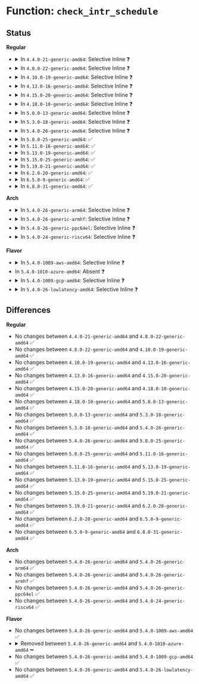 # Function: <code>check_intr_schedule</code>

## Status
<b>Regular</b>
<ul>
<li>
<details>
<summary>In <code>4.4.0-21-generic-amd64</code>: Selective Inline ❓</summary>

```c
int check_intr_schedule(struct ehci_hcd * ehci, unsigned int frame, unsigned int uframe, struct ehci_qh * qh, unsigned int * c_maskp, struct ehci_tt * tt)
```

```json
{
  "name": "check_intr_schedule",
  "collision_type": "Unique Static",
  "inline_type": "Selective",
  "funcs": [
    {
      "addr": 18446744071585353024,
      "name": "check_intr_schedule",
      "external": false,
      "loc": "drivers/usb/host/ehci-sched.c:792",
      "file": "drivers/usb/host/ehci-hcd.c",
      "inline": "not declared, inlined",
      "caller_inline": [],
      "caller_func": [
        "drivers/usb/host/ehci-hcd.c:qh_schedule",
        "drivers/usb/host/ehci-hcd.c:qh_schedule"
      ]
    }
  ],
  "symbols": [
    {
      "addr": 18446744071585353024,
      "name": "check_intr_schedule",
      "section": ".text",
      "bind": "STB_LOCAL",
      "size": 384
    }
  ]
}
```
</details>
</li>
<li>
<details>
<summary>In <code>4.8.0-22-generic-amd64</code>: Selective Inline ❓</summary>

```c
int check_intr_schedule(struct ehci_hcd * ehci, unsigned int frame, unsigned int uframe, struct ehci_qh * qh, unsigned int * c_maskp, struct ehci_tt * tt)
```

```json
{
  "name": "check_intr_schedule",
  "collision_type": "Unique Static",
  "inline_type": "Selective",
  "funcs": [
    {
      "addr": 18446744071585747392,
      "name": "check_intr_schedule",
      "external": false,
      "loc": "drivers/usb/host/ehci-sched.c:793",
      "file": "drivers/usb/host/ehci-hcd.c",
      "inline": "not declared, inlined",
      "caller_inline": [],
      "caller_func": [
        "drivers/usb/host/ehci-hcd.c:qh_schedule",
        "drivers/usb/host/ehci-hcd.c:qh_schedule"
      ]
    }
  ],
  "symbols": [
    {
      "addr": 18446744071585747392,
      "name": "check_intr_schedule",
      "section": ".text",
      "bind": "STB_LOCAL",
      "size": 384
    }
  ]
}
```
</details>
</li>
<li>
<details>
<summary>In <code>4.10.0-19-generic-amd64</code>: Selective Inline ❓</summary>

```c
int check_intr_schedule(struct ehci_hcd * ehci, unsigned int frame, unsigned int uframe, struct ehci_qh * qh, unsigned int * c_maskp, struct ehci_tt * tt)
```

```json
{
  "name": "check_intr_schedule",
  "collision_type": "Unique Static",
  "inline_type": "Selective",
  "funcs": [
    {
      "addr": 18446744071585937232,
      "name": "check_intr_schedule",
      "external": false,
      "loc": "drivers/usb/host/ehci-sched.c:793",
      "file": "drivers/usb/host/ehci-hcd.c",
      "inline": "not declared, inlined",
      "caller_inline": [],
      "caller_func": [
        "drivers/usb/host/ehci-hcd.c:qh_schedule",
        "drivers/usb/host/ehci-hcd.c:qh_schedule"
      ]
    }
  ],
  "symbols": [
    {
      "addr": 18446744071585937232,
      "name": "check_intr_schedule",
      "section": ".text",
      "bind": "STB_LOCAL",
      "size": 384
    }
  ]
}
```
</details>
</li>
<li>
<details>
<summary>In <code>4.13.0-16-generic-amd64</code>: Selective Inline ❓</summary>

```c
int check_intr_schedule(struct ehci_hcd * ehci, unsigned int frame, unsigned int uframe, struct ehci_qh * qh, unsigned int * c_maskp, struct ehci_tt * tt)
```

```json
{
  "name": "check_intr_schedule",
  "collision_type": "Unique Static",
  "inline_type": "Selective",
  "funcs": [
    {
      "addr": 18446744071586019840,
      "name": "check_intr_schedule",
      "external": false,
      "loc": "drivers/usb/host/ehci-sched.c:793",
      "file": "drivers/usb/host/ehci-hcd.c",
      "inline": "not declared, inlined",
      "caller_inline": [],
      "caller_func": [
        "drivers/usb/host/ehci-hcd.c:qh_schedule",
        "drivers/usb/host/ehci-hcd.c:qh_schedule"
      ]
    }
  ],
  "symbols": [
    {
      "addr": 18446744071586019840,
      "name": "check_intr_schedule",
      "section": ".text",
      "bind": "STB_LOCAL",
      "size": 388
    }
  ]
}
```
</details>
</li>
<li>
<details>
<summary>In <code>4.15.0-20-generic-amd64</code>: Selective Inline ❓</summary>

```c
int check_intr_schedule(struct ehci_hcd * ehci, unsigned int frame, unsigned int uframe, struct ehci_qh * qh, unsigned int * c_maskp, struct ehci_tt * tt)
```

```json
{
  "name": "check_intr_schedule",
  "collision_type": "Unique Static",
  "inline_type": "Selective",
  "funcs": [
    {
      "addr": 18446744071586464048,
      "name": "check_intr_schedule",
      "external": false,
      "loc": "drivers/usb/host/ehci-sched.c:780",
      "file": "drivers/usb/host/ehci-hcd.c",
      "inline": "not declared, inlined",
      "caller_inline": [],
      "caller_func": [
        "drivers/usb/host/ehci-hcd.c:qh_schedule",
        "drivers/usb/host/ehci-hcd.c:qh_schedule"
      ]
    }
  ],
  "symbols": [
    {
      "addr": 18446744071586464048,
      "name": "check_intr_schedule",
      "section": ".text",
      "bind": "STB_LOCAL",
      "size": 388
    }
  ]
}
```
</details>
</li>
<li>
<details>
<summary>In <code>4.18.0-10-generic-amd64</code>: Selective Inline ❓</summary>

```c
int check_intr_schedule(struct ehci_hcd * ehci, unsigned int frame, unsigned int uframe, struct ehci_qh * qh, unsigned int * c_maskp, struct ehci_tt * tt)
```

```json
{
  "name": "check_intr_schedule",
  "collision_type": "Unique Static",
  "inline_type": "Selective",
  "funcs": [
    {
      "addr": 18446744071586727584,
      "name": "check_intr_schedule",
      "external": false,
      "loc": "drivers/usb/host/ehci-sched.c:781",
      "file": "drivers/usb/host/ehci-hcd.c",
      "inline": "not declared, inlined",
      "caller_inline": [],
      "caller_func": [
        "drivers/usb/host/ehci-hcd.c:qh_schedule",
        "drivers/usb/host/ehci-hcd.c:qh_schedule"
      ]
    }
  ],
  "symbols": [
    {
      "addr": 18446744071586727584,
      "name": "check_intr_schedule",
      "section": ".text",
      "bind": "STB_LOCAL",
      "size": 396
    }
  ]
}
```
</details>
</li>
<li>
<details>
<summary>In <code>5.0.0-13-generic-amd64</code>: Selective Inline ❓</summary>

```c
int check_intr_schedule(struct ehci_hcd * ehci, unsigned int frame, unsigned int uframe, struct ehci_qh * qh, unsigned int * c_maskp, struct ehci_tt * tt)
```

```json
{
  "name": "check_intr_schedule",
  "collision_type": "Unique Static",
  "inline_type": "Selective",
  "funcs": [
    {
      "addr": 18446744071586888272,
      "name": "check_intr_schedule",
      "external": false,
      "loc": "drivers/usb/host/ehci-sched.c:781",
      "file": "drivers/usb/host/ehci-hcd.c",
      "inline": "not declared, inlined",
      "caller_inline": [],
      "caller_func": [
        "drivers/usb/host/ehci-hcd.c:qh_schedule",
        "drivers/usb/host/ehci-hcd.c:qh_schedule"
      ]
    }
  ],
  "symbols": [
    {
      "addr": 18446744071586888272,
      "name": "check_intr_schedule",
      "section": ".text",
      "bind": "STB_LOCAL",
      "size": 396
    }
  ]
}
```
</details>
</li>
<li>
<details>
<summary>In <code>5.3.0-18-generic-amd64</code>: Selective Inline ❓</summary>

```c
int check_intr_schedule(struct ehci_hcd * ehci, unsigned int frame, unsigned int uframe, struct ehci_qh * qh, unsigned int * c_maskp, struct ehci_tt * tt)
```

```json
{
  "name": "check_intr_schedule",
  "collision_type": "Unique Static",
  "inline_type": "Selective",
  "funcs": [
    {
      "addr": 18446744071587146816,
      "name": "check_intr_schedule",
      "external": false,
      "loc": "drivers/usb/host/ehci-sched.c:781",
      "file": "drivers/usb/host/ehci-hcd.c",
      "inline": "not declared, inlined",
      "caller_inline": [],
      "caller_func": [
        "drivers/usb/host/ehci-hcd.c:qh_schedule",
        "drivers/usb/host/ehci-hcd.c:qh_schedule"
      ]
    }
  ],
  "symbols": [
    {
      "addr": 18446744071587146816,
      "name": "check_intr_schedule",
      "section": ".text",
      "bind": "STB_LOCAL",
      "size": 407
    }
  ]
}
```
</details>
</li>
<li>
<details>
<summary>In <code>5.4.0-26-generic-amd64</code>: Selective Inline ❓</summary>

```c
int check_intr_schedule(struct ehci_hcd * ehci, unsigned int frame, unsigned int uframe, struct ehci_qh * qh, unsigned int * c_maskp, struct ehci_tt * tt)
```

```json
{
  "name": "check_intr_schedule",
  "collision_type": "Unique Static",
  "inline_type": "Selective",
  "funcs": [
    {
      "addr": 18446744071587347216,
      "name": "check_intr_schedule",
      "external": false,
      "loc": "drivers/usb/host/ehci-sched.c:781",
      "file": "drivers/usb/host/ehci-hcd.c",
      "inline": "not declared, inlined",
      "caller_inline": [],
      "caller_func": [
        "drivers/usb/host/ehci-hcd.c:qh_schedule",
        "drivers/usb/host/ehci-hcd.c:qh_schedule"
      ]
    }
  ],
  "symbols": [
    {
      "addr": 18446744071587347216,
      "name": "check_intr_schedule",
      "section": ".text",
      "bind": "STB_LOCAL",
      "size": 407
    }
  ]
}
```
</details>
</li>
<li>
<details>
<summary>In <code>5.8.0-25-generic-amd64</code>: ✅</summary>

```c
int check_intr_schedule(struct ehci_hcd * ehci, unsigned int frame, unsigned int uframe, struct ehci_qh * qh, unsigned int * c_maskp, struct ehci_tt * tt)
```

```json
{
  "name": "check_intr_schedule",
  "collision_type": "Unique Static",
  "inline_type": "No",
  "funcs": [
    {
      "addr": 18446744071588200560,
      "name": "check_intr_schedule",
      "external": false,
      "loc": "drivers/usb/host/ehci-sched.c:781",
      "file": "drivers/usb/host/ehci-hcd.c",
      "inline": "seen, unknown",
      "caller_inline": [],
      "caller_func": [
        "drivers/usb/host/ehci-hcd.c:qh_schedule",
        "drivers/usb/host/ehci-hcd.c:qh_schedule"
      ]
    }
  ],
  "symbols": [
    {
      "addr": 18446744071588200560,
      "name": "check_intr_schedule",
      "section": ".text",
      "bind": "STB_LOCAL",
      "size": 403
    }
  ]
}
```
</details>
</li>
<li>
<details>
<summary>In <code>5.11.0-16-generic-amd64</code>: ✅</summary>

```c
int check_intr_schedule(struct ehci_hcd * ehci, unsigned int frame, unsigned int uframe, struct ehci_qh * qh, unsigned int * c_maskp, struct ehci_tt * tt)
```

```json
{
  "name": "check_intr_schedule",
  "collision_type": "Unique Static",
  "inline_type": "No",
  "funcs": [
    {
      "addr": 18446744071588237120,
      "name": "check_intr_schedule",
      "external": false,
      "loc": "drivers/usb/host/ehci-sched.c:767",
      "file": "drivers/usb/host/ehci-hcd.c",
      "inline": "seen, unknown",
      "caller_inline": [],
      "caller_func": [
        "drivers/usb/host/ehci-hcd.c:qh_schedule",
        "drivers/usb/host/ehci-hcd.c:qh_schedule"
      ]
    }
  ],
  "symbols": [
    {
      "addr": 18446744071588237120,
      "name": "check_intr_schedule",
      "section": ".text",
      "bind": "STB_LOCAL",
      "size": 403
    }
  ]
}
```
</details>
</li>
<li>
<details>
<summary>In <code>5.13.0-19-generic-amd64</code>: ✅</summary>

```c
int check_intr_schedule(struct ehci_hcd * ehci, unsigned int frame, unsigned int uframe, struct ehci_qh * qh, unsigned int * c_maskp, struct ehci_tt * tt)
```

```json
{
  "name": "check_intr_schedule",
  "collision_type": "Unique Static",
  "inline_type": "No",
  "funcs": [
    {
      "addr": 18446744071588120016,
      "name": "check_intr_schedule",
      "external": false,
      "loc": "drivers/usb/host/ehci-sched.c:767",
      "file": "drivers/usb/host/ehci-hcd.c",
      "inline": "seen, unknown",
      "caller_inline": [],
      "caller_func": [
        "drivers/usb/host/ehci-hcd.c:qh_schedule",
        "drivers/usb/host/ehci-hcd.c:qh_schedule"
      ]
    }
  ],
  "symbols": [
    {
      "addr": 18446744071588120016,
      "name": "check_intr_schedule",
      "section": ".text",
      "bind": "STB_LOCAL",
      "size": 415
    }
  ]
}
```
</details>
</li>
<li>
<details>
<summary>In <code>5.15.0-25-generic-amd64</code>: ✅</summary>

```c
int check_intr_schedule(struct ehci_hcd * ehci, unsigned int frame, unsigned int uframe, struct ehci_qh * qh, unsigned int * c_maskp, struct ehci_tt * tt)
```

```json
{
  "name": "check_intr_schedule",
  "collision_type": "Unique Static",
  "inline_type": "No",
  "funcs": [
    {
      "addr": 18446744071588755344,
      "name": "check_intr_schedule",
      "external": false,
      "loc": "drivers/usb/host/ehci-sched.c:767",
      "file": "drivers/usb/host/ehci-hcd.c",
      "inline": "seen, unknown",
      "caller_inline": [],
      "caller_func": [
        "drivers/usb/host/ehci-hcd.c:qh_schedule",
        "drivers/usb/host/ehci-hcd.c:qh_schedule"
      ]
    }
  ],
  "symbols": [
    {
      "addr": 18446744071588755344,
      "name": "check_intr_schedule",
      "section": ".text",
      "bind": "STB_LOCAL",
      "size": 604
    }
  ]
}
```
</details>
</li>
<li>
<details>
<summary>In <code>5.19.0-21-generic-amd64</code>: ✅</summary>

```c
int check_intr_schedule(struct ehci_hcd * ehci, unsigned int frame, unsigned int uframe, struct ehci_qh * qh, unsigned int * c_maskp, struct ehci_tt * tt)
```

```json
{
  "name": "check_intr_schedule",
  "collision_type": "Unique Static",
  "inline_type": "No",
  "funcs": [
    {
      "addr": 18446744071590178832,
      "name": "check_intr_schedule",
      "external": false,
      "loc": "drivers/usb/host/ehci-sched.c:767",
      "file": "drivers/usb/host/ehci-hcd.c",
      "inline": "seen, unknown",
      "caller_inline": [],
      "caller_func": [
        "drivers/usb/host/ehci-hcd.c:qh_schedule",
        "drivers/usb/host/ehci-hcd.c:qh_schedule"
      ]
    }
  ],
  "symbols": [
    {
      "addr": 18446744071590178832,
      "name": "check_intr_schedule",
      "section": ".text",
      "bind": "STB_LOCAL",
      "size": 626
    }
  ]
}
```
</details>
</li>
<li>
<details>
<summary>In <code>6.2.0-20-generic-amd64</code>: ✅</summary>

```c
int check_intr_schedule(struct ehci_hcd * ehci, unsigned int frame, unsigned int uframe, struct ehci_qh * qh, unsigned int * c_maskp, struct ehci_tt * tt)
```

```json
{
  "name": "check_intr_schedule",
  "collision_type": "Unique Static",
  "inline_type": "No",
  "funcs": [
    {
      "addr": 18446744071591794928,
      "name": "check_intr_schedule",
      "external": false,
      "loc": "drivers/usb/host/ehci-sched.c:767",
      "file": "drivers/usb/host/ehci-hcd.c",
      "inline": "seen, unknown",
      "caller_inline": [],
      "caller_func": [
        "drivers/usb/host/ehci-hcd.c:qh_schedule",
        "drivers/usb/host/ehci-hcd.c:qh_schedule"
      ]
    }
  ],
  "symbols": [
    {
      "addr": 18446744071591794928,
      "name": "check_intr_schedule",
      "section": ".text",
      "bind": "STB_LOCAL",
      "size": 626
    }
  ]
}
```
</details>
</li>
<li>
<details>
<summary>In <code>6.5.0-9-generic-amd64</code>: ✅</summary>

```c
int check_intr_schedule(struct ehci_hcd * ehci, unsigned int frame, unsigned int uframe, struct ehci_qh * qh, unsigned int * c_maskp, struct ehci_tt * tt)
```

```json
{
  "name": "check_intr_schedule",
  "collision_type": "Unique Static",
  "inline_type": "No",
  "funcs": [
    {
      "addr": 18446744071592216768,
      "name": "check_intr_schedule",
      "external": false,
      "loc": "drivers/usb/host/ehci-sched.c:767",
      "file": "drivers/usb/host/ehci-hcd.c",
      "inline": "seen, unknown",
      "caller_inline": [],
      "caller_func": [
        "drivers/usb/host/ehci-hcd.c:qh_schedule",
        "drivers/usb/host/ehci-hcd.c:qh_schedule"
      ]
    }
  ],
  "symbols": [
    {
      "addr": 18446744071592216768,
      "name": "check_intr_schedule",
      "section": ".text",
      "bind": "STB_LOCAL",
      "size": 626
    }
  ]
}
```
</details>
</li>
<li>
<details>
<summary>In <code>6.8.0-31-generic-amd64</code>: ✅</summary>

```c
int check_intr_schedule(struct ehci_hcd * ehci, unsigned int frame, unsigned int uframe, struct ehci_qh * qh, unsigned int * c_maskp, struct ehci_tt * tt)
```

```json
{
  "name": "check_intr_schedule",
  "collision_type": "Unique Static",
  "inline_type": "No",
  "funcs": [
    {
      "addr": 18446744071592957568,
      "name": "check_intr_schedule",
      "external": false,
      "loc": "drivers/usb/host/ehci-sched.c:768",
      "file": "drivers/usb/host/ehci-hcd.c",
      "inline": "seen, unknown",
      "caller_inline": [],
      "caller_func": [
        "drivers/usb/host/ehci-hcd.c:qh_schedule",
        "drivers/usb/host/ehci-hcd.c:qh_schedule"
      ]
    }
  ],
  "symbols": [
    {
      "addr": 18446744071592957568,
      "name": "check_intr_schedule",
      "section": ".text",
      "bind": "STB_LOCAL",
      "size": 626
    }
  ]
}
```
</details>
</li>
</ul>
<b>Arch</b>
<ul>
<li>
<details>
<summary>In <code>5.4.0-26-generic-arm64</code>: Selective Inline ❓</summary>

```c
int check_intr_schedule(struct ehci_hcd * ehci, unsigned int frame, unsigned int uframe, struct ehci_qh * qh, unsigned int * c_maskp, struct ehci_tt * tt)
```

```json
{
  "name": "check_intr_schedule",
  "collision_type": "Unique Static",
  "inline_type": "Selective",
  "funcs": [
    {
      "addr": 18446603336500460768,
      "name": "check_intr_schedule",
      "external": false,
      "loc": "drivers/usb/host/ehci-sched.c:781",
      "file": "drivers/usb/host/ehci-hcd.c",
      "inline": "not declared, inlined",
      "caller_inline": [],
      "caller_func": [
        "drivers/usb/host/ehci-hcd.c:qh_schedule",
        "drivers/usb/host/ehci-hcd.c:qh_schedule"
      ]
    }
  ],
  "symbols": [
    {
      "addr": 18446603336500460768,
      "name": "check_intr_schedule",
      "section": ".text",
      "bind": "STB_LOCAL",
      "size": 484
    }
  ]
}
```
</details>
</li>
<li>
<details>
<summary>In <code>5.4.0-26-generic-armhf</code>: Selective Inline ❓</summary>

```c
int check_intr_schedule(struct ehci_hcd * ehci, unsigned int frame, unsigned int uframe, struct ehci_qh * qh, unsigned int * c_maskp, struct ehci_tt * tt)
```

```json
{
  "name": "check_intr_schedule",
  "collision_type": "Unique Static",
  "inline_type": "Selective",
  "funcs": [
    {
      "addr": 3232923996,
      "name": "check_intr_schedule",
      "external": false,
      "loc": "drivers/usb/host/ehci-sched.c:781",
      "file": "drivers/usb/host/ehci-hcd.c",
      "inline": "not declared, inlined",
      "caller_inline": [],
      "caller_func": [
        "drivers/usb/host/ehci-hcd.c:qh_schedule",
        "drivers/usb/host/ehci-hcd.c:qh_schedule"
      ]
    }
  ],
  "symbols": [
    {
      "addr": 3232923996,
      "name": "check_intr_schedule",
      "section": ".text",
      "bind": "STB_LOCAL",
      "size": 412
    }
  ]
}
```
</details>
</li>
<li>
<details>
<summary>In <code>5.4.0-26-generic-ppc64el</code>: Selective Inline ❓</summary>

```c
int check_intr_schedule(struct ehci_hcd * ehci, unsigned int frame, unsigned int uframe, struct ehci_qh * qh, unsigned int * c_maskp, struct ehci_tt * tt)
```

```json
{
  "name": "check_intr_schedule",
  "collision_type": "Unique Static",
  "inline_type": "Selective",
  "funcs": [
    {
      "addr": 13835058055293820560,
      "name": "check_intr_schedule",
      "external": false,
      "loc": "drivers/usb/host/ehci-sched.c:781",
      "file": "drivers/usb/host/ehci-hcd.c",
      "inline": "not declared, inlined",
      "caller_inline": [],
      "caller_func": [
        "drivers/usb/host/ehci-hcd.c:qh_schedule",
        "drivers/usb/host/ehci-hcd.c:qh_schedule"
      ]
    }
  ],
  "symbols": [
    {
      "addr": 13835058055293820560,
      "name": "check_intr_schedule",
      "section": ".text",
      "bind": "STB_LOCAL",
      "size": 700
    }
  ]
}
```
</details>
</li>
<li>
<details>
<summary>In <code>5.4.0-24-generic-riscv64</code>: Selective Inline ❓</summary>

```c
int check_intr_schedule(struct ehci_hcd * ehci, unsigned int frame, unsigned int uframe, struct ehci_qh * qh, unsigned int * c_maskp, struct ehci_tt * tt)
```

```json
{
  "name": "check_intr_schedule",
  "collision_type": "Unique Static",
  "inline_type": "Selective",
  "funcs": [
    {
      "addr": 18446743936277353514,
      "name": "check_intr_schedule",
      "external": false,
      "loc": "drivers/usb/host/ehci-sched.c:781",
      "file": "drivers/usb/host/ehci-hcd.c",
      "inline": "not declared, inlined",
      "caller_inline": [],
      "caller_func": [
        "drivers/usb/host/ehci-hcd.c:qh_schedule",
        "drivers/usb/host/ehci-hcd.c:qh_schedule"
      ]
    }
  ],
  "symbols": [
    {
      "addr": 18446743936277353514,
      "name": "check_intr_schedule",
      "section": ".text",
      "bind": "STB_LOCAL",
      "size": 364
    }
  ]
}
```
</details>
</li>
</ul>
<b>Flavor</b>
<ul>
<li>
<details>
<summary>In <code>5.4.0-1009-aws-amd64</code>: Selective Inline ❓</summary>

```c
int check_intr_schedule(struct ehci_hcd * ehci, unsigned int frame, unsigned int uframe, struct ehci_qh * qh, unsigned int * c_maskp, struct ehci_tt * tt)
```

```json
{
  "name": "check_intr_schedule",
  "collision_type": "Unique Static",
  "inline_type": "Selective",
  "funcs": [
    {
      "addr": 18446744071587053296,
      "name": "check_intr_schedule",
      "external": false,
      "loc": "drivers/usb/host/ehci-sched.c:781",
      "file": "drivers/usb/host/ehci-hcd.c",
      "inline": "not declared, inlined",
      "caller_inline": [],
      "caller_func": [
        "drivers/usb/host/ehci-hcd.c:qh_schedule",
        "drivers/usb/host/ehci-hcd.c:qh_schedule"
      ]
    }
  ],
  "symbols": [
    {
      "addr": 18446744071587053296,
      "name": "check_intr_schedule",
      "section": ".text",
      "bind": "STB_LOCAL",
      "size": 407
    }
  ]
}
```
</details>
</li>
<li>
In <code>5.4.0-1010-azure-amd64</code>: Absent ❓
</li>
<li>
<details>
<summary>In <code>5.4.0-1009-gcp-amd64</code>: Selective Inline ❓</summary>

```c
int check_intr_schedule(struct ehci_hcd * ehci, unsigned int frame, unsigned int uframe, struct ehci_qh * qh, unsigned int * c_maskp, struct ehci_tt * tt)
```

```json
{
  "name": "check_intr_schedule",
  "collision_type": "Unique Static",
  "inline_type": "Selective",
  "funcs": [
    {
      "addr": 18446744071587301776,
      "name": "check_intr_schedule",
      "external": false,
      "loc": "drivers/usb/host/ehci-sched.c:781",
      "file": "drivers/usb/host/ehci-hcd.c",
      "inline": "not declared, inlined",
      "caller_inline": [],
      "caller_func": [
        "drivers/usb/host/ehci-hcd.c:qh_schedule",
        "drivers/usb/host/ehci-hcd.c:qh_schedule"
      ]
    }
  ],
  "symbols": [
    {
      "addr": 18446744071587301776,
      "name": "check_intr_schedule",
      "section": ".text",
      "bind": "STB_LOCAL",
      "size": 407
    }
  ]
}
```
</details>
</li>
<li>
<details>
<summary>In <code>5.4.0-26-lowlatency-amd64</code>: Selective Inline ❓</summary>

```c
int check_intr_schedule(struct ehci_hcd * ehci, unsigned int frame, unsigned int uframe, struct ehci_qh * qh, unsigned int * c_maskp, struct ehci_tt * tt)
```

```json
{
  "name": "check_intr_schedule",
  "collision_type": "Unique Static",
  "inline_type": "Selective",
  "funcs": [
    {
      "addr": 18446744071587411040,
      "name": "check_intr_schedule",
      "external": false,
      "loc": "drivers/usb/host/ehci-sched.c:781",
      "file": "drivers/usb/host/ehci-hcd.c",
      "inline": "not declared, inlined",
      "caller_inline": [],
      "caller_func": [
        "drivers/usb/host/ehci-hcd.c:qh_schedule",
        "drivers/usb/host/ehci-hcd.c:qh_schedule"
      ]
    }
  ],
  "symbols": [
    {
      "addr": 18446744071587411040,
      "name": "check_intr_schedule",
      "section": ".text",
      "bind": "STB_LOCAL",
      "size": 407
    }
  ]
}
```
</details>
</li>
</ul>

## Differences
<b>Regular</b>
<ul>
<li>
No changes between <code>4.4.0-21-generic-amd64</code> and <code>4.8.0-22-generic-amd64</code> ✅
</li>
<li>
No changes between <code>4.8.0-22-generic-amd64</code> and <code>4.10.0-19-generic-amd64</code> ✅
</li>
<li>
No changes between <code>4.10.0-19-generic-amd64</code> and <code>4.13.0-16-generic-amd64</code> ✅
</li>
<li>
No changes between <code>4.13.0-16-generic-amd64</code> and <code>4.15.0-20-generic-amd64</code> ✅
</li>
<li>
No changes between <code>4.15.0-20-generic-amd64</code> and <code>4.18.0-10-generic-amd64</code> ✅
</li>
<li>
No changes between <code>4.18.0-10-generic-amd64</code> and <code>5.0.0-13-generic-amd64</code> ✅
</li>
<li>
No changes between <code>5.0.0-13-generic-amd64</code> and <code>5.3.0-18-generic-amd64</code> ✅
</li>
<li>
No changes between <code>5.3.0-18-generic-amd64</code> and <code>5.4.0-26-generic-amd64</code> ✅
</li>
<li>
No changes between <code>5.4.0-26-generic-amd64</code> and <code>5.8.0-25-generic-amd64</code> ✅
</li>
<li>
No changes between <code>5.8.0-25-generic-amd64</code> and <code>5.11.0-16-generic-amd64</code> ✅
</li>
<li>
No changes between <code>5.11.0-16-generic-amd64</code> and <code>5.13.0-19-generic-amd64</code> ✅
</li>
<li>
No changes between <code>5.13.0-19-generic-amd64</code> and <code>5.15.0-25-generic-amd64</code> ✅
</li>
<li>
No changes between <code>5.15.0-25-generic-amd64</code> and <code>5.19.0-21-generic-amd64</code> ✅
</li>
<li>
No changes between <code>5.19.0-21-generic-amd64</code> and <code>6.2.0-20-generic-amd64</code> ✅
</li>
<li>
No changes between <code>6.2.0-20-generic-amd64</code> and <code>6.5.0-9-generic-amd64</code> ✅
</li>
<li>
No changes between <code>6.5.0-9-generic-amd64</code> and <code>6.8.0-31-generic-amd64</code> ✅
</li>
</ul>
<b>Arch</b>
<ul>
<li>
No changes between <code>5.4.0-26-generic-amd64</code> and <code>5.4.0-26-generic-arm64</code> ✅
</li>
<li>
No changes between <code>5.4.0-26-generic-amd64</code> and <code>5.4.0-26-generic-armhf</code> ✅
</li>
<li>
No changes between <code>5.4.0-26-generic-amd64</code> and <code>5.4.0-26-generic-ppc64el</code> ✅
</li>
<li>
No changes between <code>5.4.0-26-generic-amd64</code> and <code>5.4.0-24-generic-riscv64</code> ✅
</li>
</ul>
<b>Flavor</b>
<ul>
<li>
No changes between <code>5.4.0-26-generic-amd64</code> and <code>5.4.0-1009-aws-amd64</code> ✅
</li>
<li>
<details>
<summary>Removed between <code>5.4.0-26-generic-amd64</code> and <code>5.4.0-1010-azure-amd64</code> ➖</summary>

```c
int check_intr_schedule(struct ehci_hcd * ehci, unsigned int frame, unsigned int uframe, struct ehci_qh * qh, unsigned int * c_maskp, struct ehci_tt * tt)
```
</details>
</li>
<li>
No changes between <code>5.4.0-26-generic-amd64</code> and <code>5.4.0-1009-gcp-amd64</code> ✅
</li>
<li>
No changes between <code>5.4.0-26-generic-amd64</code> and <code>5.4.0-26-lowlatency-amd64</code> ✅
</li>
</ul>
